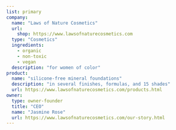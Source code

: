 ```yaml
---
list: primary
company:
  name: "Laws of Nature Cosmetics"
  url:
    shop: https://www.lawsofnaturecosmetics.com
  type: "Cosmetics"
  ingredients:
    - organic
    - non-toxic
    - vegan
  description: "for women of color"
product:
  name: "silicone-free mineral foundations"
  description: "in several finishes, formulas, and 15 shades"
  url: https://www.lawsofnaturecosmetics.com/products.html
owner:
  type: owner-founder
  title: "CEO"
  name: "Jasmine Rose"
  url: https://www.lawsofnaturecosmetics.com/our-story.html
---
```

